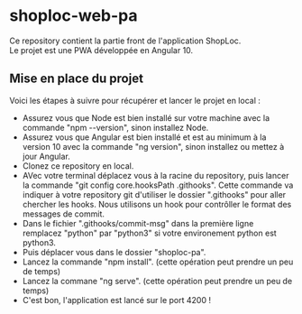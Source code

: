 # shoploc-web-pa

Ce repository contient la partie front de l'application ShopLoc.  
Le projet est une PWA développée en Angular 10.  

## Mise en place du projet

Voici les étapes à suivre pour récupérer et lancer le projet en local : 

* Assurez vous que Node est bien installé sur votre machine avec la commande "npm --version", sinon installez Node.
* Assurez vous que Angular est bien installé et est au minimum à la version 10 avec la commande "ng version", sinon installez ou mettez à jour Angular.
* Clonez ce repository en local.
* AVec votre terminal déplacez vous à la racine du repository, puis lancer la commande "git config core.hooksPath .githooks". Cette commande va indiquer à votre repository git d'utiliser le dossier ".githooks" pour aller chercher les hooks. Nous utilisons un hook pour contrôller le format des messages de commit.
* Dans le fichier ".githooks/commit-msg" dans la première ligne remplacez "python" par "python3" si votre environement python est python3.
* Puis déplacer vous dans le dossier "shoploc-pa".
* Lancez la commande "npm install". (cette opération peut prendre un peu de temps)
* Lancez la commane "ng serve". (cette opération peut prendre un peu de temps)
* C'est bon, l'application est lancé sur le port 4200 ! 
